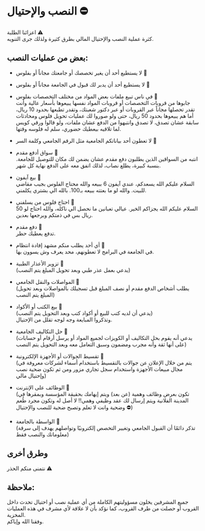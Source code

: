 # النصب والإحتيال ⛔️

اعزائنا الطلبة ⚠️  
كثرة عملية النصب والإحتيال المالي بطرق كثيرة ولذلك جرى التنويه.

## بعض من عمليات النصب:

- لا يستطيع أحد أن يغير تخصصك أو جامعتك مجاناً أو بفلوس 📍

- لا يستطيع أحد أن يدبر لك قبول في الجامعة مجاناً أو بفلوس 📍

- في ناس تبيع ملفات بعض المواد من مختلف التخصصات بفلوس 📍  
  جابوها من قروبات التخصصات أو قروبات المواد نفسها يبيعوها بأسعار عالية وأنت تقدر تحصلها مجاناً عبر القروبات أو عبر دكتور شعبتك، وتقدر تطبعها بحدود 10 ريال، أما هم يبيعوها بحدود 50 ريال، حتى ولو صوروا لك عمليات تحويل فلوس ومحادثات سابقة عشان تصدق، لا تصدق وانتبهوا من الدفع عشان ملفات، ولو قالوا ورقي كويس لما تلاقيه بيعطيك حضوري، سلم له فلوسه وقتها.

- لا تعطون أحد بياناتكم الجامعية مثل الرقم الجامعي وكلمة السر 📍

- سواق أدفع مقدم 📍  
  انتبه من السواقين الذين يطلبون دفع مقدم عشان يضمن لك مكان للتوصيل للجامعة. بنسبة كبيرة، يطلع نصاب، لذلك اتفق معه على الدفع نهاية كل شهر.

- بيع آيفون 📍  
  السلام عليكم الله يسعدكم، عندي آيفون 6 ببيعه والله محتاج الفلوس بجيب مقاضي للبيت. والله لو ما بعتته ببيعه بـ100. بالله الي بشتري يكلمني.

- احتاج فلوس من يسلفني 📍  
  السلام عليكم الله يجزاكم الخير. عيالي تعبانين ما نحصل الي ناكله، والله احتاج لو 50 ريال بس في ذمتكم وبرجعها بعدين.

- دفع مقدم 📍  
  تدفع يعطيك حظر.

- أي أحد يطلب منكم مشهد إفادة انتظام 📍  
  في الجامعة في البرامج لا تعطونهم، محد يعرف وش يسوون بها.

- تزوير الأعذار الطبية 📍  
  (يدعي بعمل عذر طبي وبعد تحويل المبلغ يتم النصب)

- المواصلات والنقل الجامعي 📍  
  (يطلب أشخاص الدفع مقدم أو نصف المبلغ قبل تسجيلك بالمواصلات وبعد تحويل المبلغ يتم النصب)

- بيع الكتب أو الأكواد 📍  
  (يدعي أن لديه كتب للبيع أو أكواد كتب وبعد التحويل يتم النصب)  
  وتذكروا المبايعة وجه لوجه تقلل من الإحتيال.

- حل التكاليف الجامعية 📍  
  (يدعي أنه يقوم بحل التكاليف أو الكويزات لجميع المواد أو يرسل أرقام أو حسابات على أنها ثقة وأنه مجرب ومضمون وسبق التعامل معه وبعد التحويل يتم النصب)

- تقسيط الجوالات أو الأجهزة الإلكترونية 📍  
  (يتم من خلال الإعلان عن جوالات بالتقسيط باستخدام أسماء لشركات معروفة في مجال مبيعات الأجهزة واستخدام سجل تجاري مزور ومن ثم تكون ضحية نصب وإحتيال مالي)

- الوظائف على الإنترنت 📍  
  (تكون بعرض وظائف وهمية (عن بعد) ويتم إيهامك بحقيقة المؤسسة وبمقرها في المدينة الفلانية ويتم إرسال لك عقد وظيفي وهمي!! لا أصل له وتكون مجرد طُعم وضحية وانت لا تعلم وتصبح ضحية للنصب والإحتيال ⛔️)

- الواسطة بالجامعة 📍  
  (تذكر دائمًا أن القبول الجامعي وتغيير التخصص إلكترونيًا وتواصلهم يهدف إلى سرقة معلوماتك والنصب فقط)

## وطرق أخرى  
نتمنى منكم الحذر ⚠️

## ملاحظة:
جميع المشرفين يخلون مسؤوليتهم الكاملة من أي عملية نصب أو احتيال تحدث داخل القروب أو حصلت من طرف القروب، كما نؤكد بأن لا علاقة لأي مشرف في هذه العمليات المخزية.  
وفقنا الله وإياكم.
